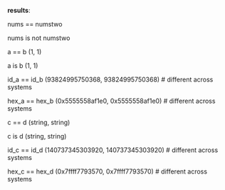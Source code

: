 **results**:

nums == numstwo

nums is not numstwo

a == b (1, 1)

a is b (1, 1)

id_a == id_b (93824995750368, 93824995750368) # different across systems

hex_a == hex_b (0x5555558af1e0, 0x5555558af1e0) # different across systems

c == d (string, string)

c is d (string, string)

id_c == id_d (140737345303920, 140737345303920) # different across systems

hex_c == hex_d (0x7ffff7793570, 0x7ffff7793570) # different across systems

